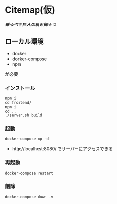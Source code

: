 # Citemap(仮)

***乗るべき巨人の肩を探そう***

## ローカル環境
+ docker
+ docker-compose
+ npm

が必要

### インストール
```shell
npm i
cd frontend/
npm i
cd ..
./server.sh build
```

### 起動
`docker-compose up -d`
+ http://localhost:8080/ でサーバーにアクセスできる

### 再起動
`docker-compose restart`

### 削除
`docker-compose down -v`
